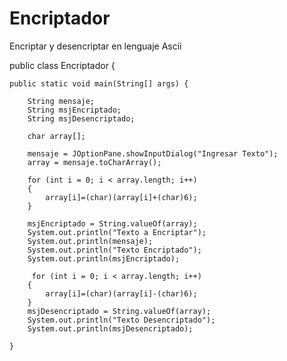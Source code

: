 # Encriptador
Encriptar y desencriptar en lenguaje Ascii

public class Encriptador {

    
    public static void main(String[] args) {
        
        String mensaje;
        String msjEncriptado;
        String msjDesencriptado;
        
        char array[];
        
        mensaje = JOptionPane.showInputDialog("Ingresar Texto");
        array = mensaje.toCharArray();
        
        for (int i = 0; i < array.length; i++)
        {
            array[i]=(char)(array[i]+(char)6);
        }
        
        msjEncriptado = String.valueOf(array);
        System.out.println("Texto a Encriptar");
        System.out.println(mensaje);
        System.out.println("Texto Encriptado");
        System.out.println(msjEncriptado);
        
         for (int i = 0; i < array.length; i++)
        {
            array[i]=(char)(array[i]-(char)6);
        }
        msjDesencriptado = String.valueOf(array);
        System.out.println("Texto Desencriptado");
        System.out.println(msjDesencriptado);
        
    }
